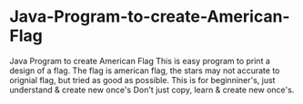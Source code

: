 # Java-Program-to-create-American-Flag
Java Program to create American Flag
This is easy program to print a design of a flag.
The flag is american flag, the stars may not accurate to orignial flag, but tried as good as possible.
This is for beginniner's, just understand & create new once's
Don't just copy, learn & create new once's.
